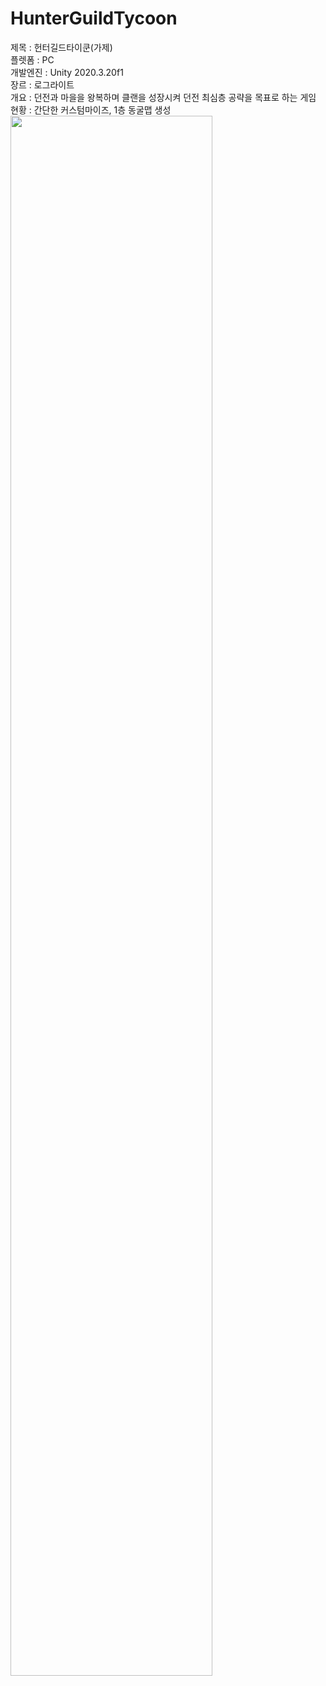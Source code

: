 # HunterGuildTycoon
제목 : 헌터길드타이쿤(가제)  
플렛폼 : PC  
개발엔진 : Unity 2020.3.20f1  
장르 : 로그라이트  
개요 : 던전과 마을을 왕복하며 클랜을 성장시켜 던전 최심층 공략을 목표로 하는 게임  
현황 : 간단한 커스텀마이즈, 1층 동굴맵 생성  
<img width="80%" src=https://user-images.githubusercontent.com/90883790/163098495-98b296d9-df71-46b7-a5d5-f43e1145d1db.png/>
